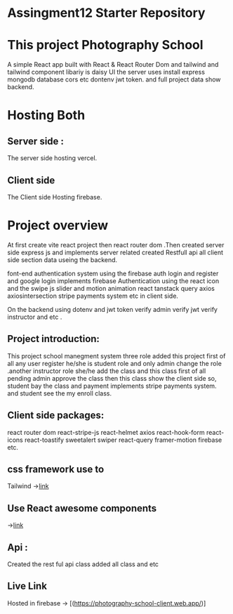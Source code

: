 # Assingment12 Starter Repository

# This project Photography School

A simple React app built with React & React Router Dom and tailwind and
tailwind component libariy is daisy UI the server uses install express mongodb database cors etc dontenv jwt token. and full project data show backend.

# Hosting Both

## Server side :

The server side hosting vercel.

## Client side

The Client side Hosting firebase.

# Project overview

At first create vite react project then react router dom .Then created server side express js and implements server related created Restfull api all client side section data useing the backend.

font-end authentication system using the firebase auth login and register and google login implements firebase Authentication
using the react icon and the swipe js slider and motion animation react tanstack query axios axiosintersection stripe payments system etc in client side.

On the backend using dotenv and jwt token verify admin verify jwt verify instructor and etc .

## Project introduction:

This project school manegment system three role added this project first of all any user register he/she is student role and only admin change the role .another instructor role she/he add the class and this class first of all pending admin approve the class then this class show the client side so, student bay the class and payment implements stripe
payments system. and student see the my enroll class.

## Client side packages:

react router dom
react-stripe-js
react-helmet
axios
react-hook-form
react-icons
react-toastify
sweetalert
swiper
react-query
framer-motion
firebase
etc.

## css framework use to

Tailwind ->[link](https://tailwindcss.com/)

## Use React awesome components

->[link](https://github.com/brillout/awesome-react-components)

## Api :

Created the rest ful api class added all class and etc

## Live Link

Hosted in firebase -> [(https://photography-school-client.web.app/)]
